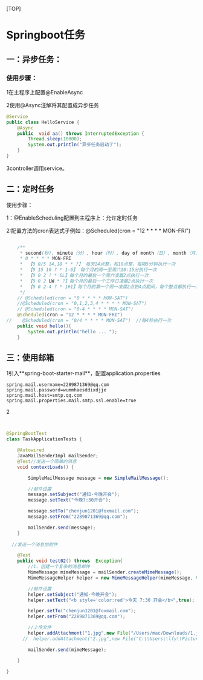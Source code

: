 [TOP]

# Springboot任务

## 一：异步任务：

### 使用步骤：

1在主程序上配置@EnableAsync

2使用@Async注解将其配置成异步任务

```java
@Service
public class HelloService {
    @Async
    public  void aa() throws InterruptedException {
        Thread.sleep(10000);
        System.out.println("异步任务启动了");
    }
}
```

3controller调用service。



## 二：定时任务

使用步骤：

1：@EnableScheduling配置到主程序上：允许定时任务

2:配置方法的cron表达式子例如：@Scheduled(cron = "12 * * * * MON-FRI")

```java

    /**
     * second(秒), minute（分）, hour（时）, day of month（日）, month（月）, day of week（周几）.
     * 0 * * * * MON-FRI
     *  【0 0/5 14,18 * * ?】 每天14点整，和18点整，每隔5分钟执行一次
     *  【0 15 10 ? * 1-6】 每个月的周一至周六10:15分执行一次
     *  【0 0 2 ? * 6L】每个月的最后一个周六凌晨2点执行一次
     *  【0 0 2 LW * ?】每个月的最后一个工作日凌晨2点执行一次
     *  【0 0 2-4 ? * 1#1】每个月的第一个周一凌晨2点到4点期间，每个整点都执行一次；
     */
    // @Scheduled(cron = "0 * * * * MON-SAT")
    //@Scheduled(cron = "0,1,2,3,4 * * * * MON-SAT")
    // @Scheduled(cron = "0-4 * * * * MON-SAT")
    @Scheduled(cron = "12 * * * * MON-FRI")
//    @Scheduled(cron = "0/4 * * * * MON-SAT")  //每4秒执行一次
    public void hello(){
        System.out.println("hello ... ");
    }
```



## 三：使用邮箱

1引入**<artifactId>spring-boot-starter-mail</artifactId>**，配置application.properties

```properties
spring.mail.username=2289871369@qq.com
spring.mail.password=wummhaesddixdjje
spring.mail.host=smtp.qq.com
spring.mail.properties.mail.smtp.ssl.enable=true

```



2

```java


@SpringBootTest
class TaskApplicationTests {

    @Autowired
    JavaMailSenderImpl mailSender;
    @Test//发送一个简单的消息
    void contextLoads() {

        SimpleMailMessage message = new SimpleMailMessage();

        //邮件设置
        message.setSubject("通知-今晚开会");
        message.setText("今晚7:30开会");

        message.setTo("chenjun1201@foxmail.com");
        message.setFrom("2289871369@qq.com");

        mailSender.send(message);
    }
  
  //发送一个消息加附件

    @Test
    public void test02() throws  Exception{
        //1、创建一个复杂的消息邮件
        MimeMessage mimeMessage = mailSender.createMimeMessage();
        MimeMessageHelper helper = new MimeMessageHelper(mimeMessage, true);

        //邮件设置
        helper.setSubject("通知-今晚开会");
        helper.setText("<b style='color:red'>今天 7:30 开会</b>",true);

        helper.setTo("chenjun1201@foxmail.com");
        helper.setFrom("2289871369@qq.com");

        //上传文件
        helper.addAttachment("1.jpg",new File("/Users/mac/Downloads/1.jpg"));
      //  helper.addAttachment("2.jpg",new File("C:\\Users\\lfy\\Pictures\\Saved Pictures\\2.jpg"));

        mailSender.send(mimeMessage);

    }

}
```

